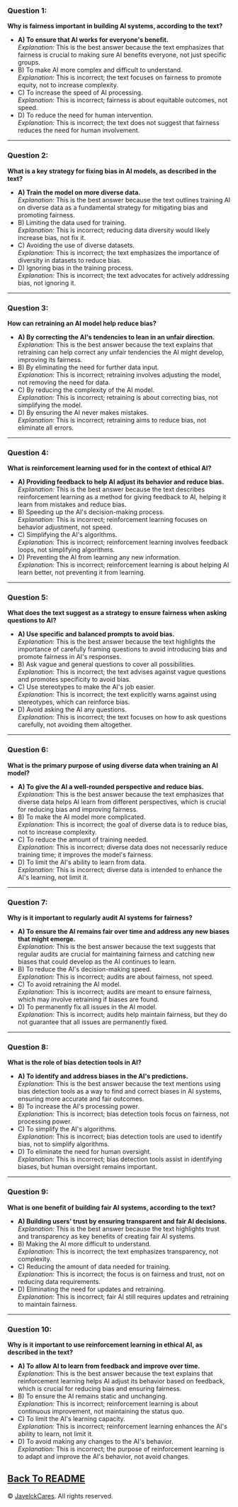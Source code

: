 
### Question 1:
**Why is fairness important in building AI systems, according to the text?**
- **A) To ensure that AI works for everyone's benefit.**  
  *Explanation:* This is the best answer because the text emphasizes that fairness is crucial to making sure AI benefits everyone, not just specific groups.
- B) To make AI more complex and difficult to understand.  
  *Explanation:* This is incorrect; the text focuses on fairness to promote equity, not to increase complexity.
- C) To increase the speed of AI processing.  
  *Explanation:* This is incorrect; fairness is about equitable outcomes, not speed.
- D) To reduce the need for human intervention.  
  *Explanation:* This is incorrect; the text does not suggest that fairness reduces the need for human involvement.

---

### Question 2:
**What is a key strategy for fixing bias in AI models, as described in the text?**
- **A) Train the model on more diverse data.**  
  *Explanation:* This is the best answer because the text outlines training AI on diverse data as a fundamental strategy for mitigating bias and promoting fairness.
- B) Limiting the data used for training.  
  *Explanation:* This is incorrect; reducing data diversity would likely increase bias, not fix it.
- C) Avoiding the use of diverse datasets.  
  *Explanation:* This is incorrect; the text emphasizes the importance of diversity in datasets to reduce bias.
- D) Ignoring bias in the training process.  
  *Explanation:* This is incorrect; the text advocates for actively addressing bias, not ignoring it.

---

### Question 3:
**How can retraining an AI model help reduce bias?**
- **A) By correcting the AI's tendencies to lean in an unfair direction.**  
  *Explanation:* This is the best answer because the text explains that retraining can help correct any unfair tendencies the AI might develop, improving its fairness.
- B) By eliminating the need for further data input.  
  *Explanation:* This is incorrect; retraining involves adjusting the model, not removing the need for data.
- C) By reducing the complexity of the AI model.  
  *Explanation:* This is incorrect; retraining is about correcting bias, not simplifying the model.
- D) By ensuring the AI never makes mistakes.  
  *Explanation:* This is incorrect; retraining aims to reduce bias, not eliminate all errors.

---

### Question 4:
**What is reinforcement learning used for in the context of ethical AI?**
- **A) Providing feedback to help AI adjust its behavior and reduce bias.**  
  *Explanation:* This is the best answer because the text describes reinforcement learning as a method for giving feedback to AI, helping it learn from mistakes and reduce bias.
- B) Speeding up the AI's decision-making process.  
  *Explanation:* This is incorrect; reinforcement learning focuses on behavior adjustment, not speed.
- C) Simplifying the AI's algorithms.  
  *Explanation:* This is incorrect; reinforcement learning involves feedback loops, not simplifying algorithms.
- D) Preventing the AI from learning any new information.  
  *Explanation:* This is incorrect; reinforcement learning is about helping AI learn better, not preventing it from learning.

---

### Question 5:
**What does the text suggest as a strategy to ensure fairness when asking questions to AI?**
- **A) Use specific and balanced prompts to avoid bias.**  
  *Explanation:* This is the best answer because the text highlights the importance of carefully framing questions to avoid introducing bias and promote fairness in AI's responses.
- B) Ask vague and general questions to cover all possibilities.  
  *Explanation:* This is incorrect; the text advises against vague questions and promotes specificity to avoid bias.
- C) Use stereotypes to make the AI's job easier.  
  *Explanation:* This is incorrect; the text explicitly warns against using stereotypes, which can reinforce bias.
- D) Avoid asking the AI any questions.  
  *Explanation:* This is incorrect; the text focuses on how to ask questions carefully, not avoiding them altogether.

---

### Question 6:
**What is the primary purpose of using diverse data when training an AI model?**
- **A) To give the AI a well-rounded perspective and reduce bias.**  
  *Explanation:* This is the best answer because the text emphasizes that diverse data helps AI learn from different perspectives, which is crucial for reducing bias and improving fairness.
- B) To make the AI model more complicated.  
  *Explanation:* This is incorrect; the goal of diverse data is to reduce bias, not to increase complexity.
- C) To reduce the amount of training needed.  
  *Explanation:* This is incorrect; diverse data does not necessarily reduce training time; it improves the model's fairness.
- D) To limit the AI's ability to learn from data.  
  *Explanation:* This is incorrect; diverse data is intended to enhance the AI's learning, not limit it.

---

### Question 7:
**Why is it important to regularly audit AI systems for fairness?**
- **A) To ensure the AI remains fair over time and address any new biases that might emerge.**  
  *Explanation:* This is the best answer because the text suggests that regular audits are crucial for maintaining fairness and catching new biases that could develop as the AI continues to learn.
- B) To reduce the AI's decision-making speed.  
  *Explanation:* This is incorrect; audits are about fairness, not speed.
- C) To avoid retraining the AI model.  
  *Explanation:* This is incorrect; audits are meant to ensure fairness, which may involve retraining if biases are found.
- D) To permanently fix all issues in the AI model.  
  *Explanation:* This is incorrect; audits help maintain fairness, but they do not guarantee that all issues are permanently fixed.

---

### Question 8:
**What is the role of bias detection tools in AI?**
- **A) To identify and address biases in the AI's predictions.**  
  *Explanation:* This is the best answer because the text mentions using bias detection tools as a way to find and correct biases in AI systems, ensuring more accurate and fair outcomes.
- B) To increase the AI's processing power.  
  *Explanation:* This is incorrect; bias detection tools focus on fairness, not processing power.
- C) To simplify the AI's algorithms.  
  *Explanation:* This is incorrect; bias detection tools are used to identify bias, not to simplify algorithms.
- D) To eliminate the need for human oversight.  
  *Explanation:* This is incorrect; bias detection tools assist in identifying biases, but human oversight remains important.

---

### Question 9:
**What is one benefit of building fair AI systems, according to the text?**
- **A) Building users' trust by ensuring transparent and fair AI decisions.**  
  *Explanation:* This is the best answer because the text highlights trust and transparency as key benefits of creating fair AI systems.
- B) Making the AI more difficult to understand.  
  *Explanation:* This is incorrect; the text emphasizes transparency, not complexity.
- C) Reducing the amount of data needed for training.  
  *Explanation:* This is incorrect; the focus is on fairness and trust, not on reducing data requirements.
- D) Eliminating the need for updates and retraining.  
  *Explanation:* This is incorrect; fair AI still requires updates and retraining to maintain fairness.

---

### Question 10:
**Why is it important to use reinforcement learning in ethical AI, as described in the text?**
- **A) To allow AI to learn from feedback and improve over time.**  
  *Explanation:* This is the best answer because the text explains that reinforcement learning helps AI adjust its behavior based on feedback, which is crucial for reducing bias and ensuring fairness.
- B) To ensure the AI remains static and unchanging.  
  *Explanation:* This is incorrect; reinforcement learning is about continuous improvement, not maintaining the status quo.
- C) To limit the AI's learning capacity.  
  *Explanation:* This is incorrect; reinforcement learning enhances the AI's ability to learn, not limit it.
- D) To avoid making any changes to the AI's behavior.  
  *Explanation:* This is incorrect; the purpose of reinforcement learning is to adapt and improve the AI's behavior, not avoid changes.
  
  
<a href="README.md">Back To README</a>
---

© <a href="https://github.com/jclabgit/ai_bootcamp/tree/main">JayelckCares</a>. All rights reserved.
